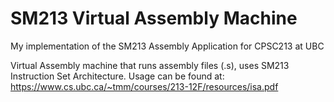 # SM213 Virtual Assembly Machine
My implementation of the SM213 Assembly Application for CPSC213 at UBC

Virtual Assembly machine that runs assembly files (.s), uses SM213 Instruction Set Architecture. Usage can be found at: https://www.cs.ubc.ca/~tmm/courses/213-12F/resources/isa.pdf

